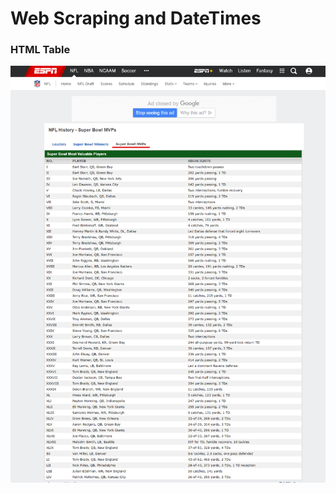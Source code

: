 # Web Scraping and DateTimes

### HTML Table
![Image](https://github.com/AjithKumarVS/Data-Preparation-and-Analysis/blob/master/Web%20Scraping%20and%20DateTimes/HTML_table.png)
